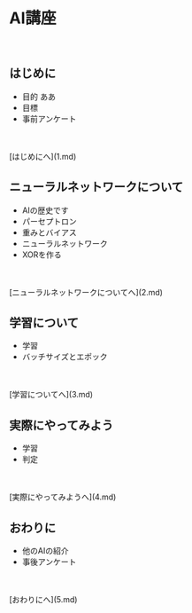 # AI講座

<br>

## はじめに

  - 目的
  ああ
  - 目標
  - 事前アンケート
<br>
<br>
[はじめにへ](1.md)

## ニューラルネットワークについて

- AIの歴史です
- パーセプトロン
- 重みとバイアス
- ニューラルネットワーク
- XORを作る
<br>
<br>
[ニューラルネットワークについてへ](2.md)

## 学習について

- 学習
- バッチサイズとエポック
<br>
<br>
[学習についてへ](3.md)


## 実際にやってみよう

- 学習
- 判定
<br>
<br>
[実際にやってみようへ](4.md)

## おわりに

- 他のAIの紹介
- 事後アンケート
<br>
<br>
[おわりにへ](5.md)
